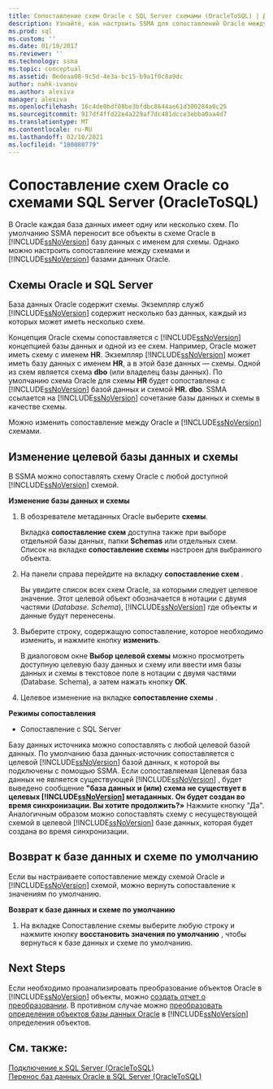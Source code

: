 ```yaml
---
title: Сопоставление схем Oracle с SQL Server схемами (OracleToSQL) | Документация Майкрософт
description: Узнайте, как настроить SSMA для сопоставлений Oracle между схемами Oracle и SQL Server или принять значение по умолчанию.
ms.prod: sql
ms.custom: ''
ms.date: 01/19/2017
ms.reviewer: ''
ms.technology: ssma
ms.topic: conceptual
ms.assetid: 0edeaa08-9c5d-4e3a-bc15-b9a1f0c8a9dc
author: nahk-ivanov
ms.author: alexiva
manager: alexiva
ms.openlocfilehash: 16c4de0bdf08be3bfdbc8644ae61d300284a0c25
ms.sourcegitcommit: 917df4ffd22e4a229af7dc481dcce3ebba0aa4d7
ms.translationtype: MT
ms.contentlocale: ru-RU
ms.lasthandoff: 02/10/2021
ms.locfileid: "100080779"
---
```

# <a name="mapping-oracle-schemas-to-sql-server-schemas-oracletosql"></a>Сопоставление схем Oracle со схемами SQL Server (OracleToSQL)
В Oracle каждая база данных имеет одну или несколько схем. По умолчанию SSMA переносит все объекты в схеме Oracle в [!INCLUDE[ssNoVersion](../../includes/ssnoversion-md.md)] базу данных с именем для схемы. Однако можно настроить сопоставление между схемами и [!INCLUDE[ssNoVersion](../../includes/ssnoversion-md.md)] базами данных Oracle.  
  
## <a name="oracle-and-sql-server-schemas"></a>Схемы Oracle и SQL Server  
База данных Oracle содержит схемы. Экземпляр служб [!INCLUDE[ssNoVersion](../../includes/ssnoversion-md.md)] содержит несколько баз данных, каждый из которых может иметь несколько схем.  
  
Концепция Oracle схемы сопоставляется с [!INCLUDE[ssNoVersion](../../includes/ssnoversion-md.md)] концепцией базы данных и одной из ее схем. Например, Oracle может иметь схему с именем **HR**. Экземпляр [!INCLUDE[ssNoVersion](../../includes/ssnoversion-md.md)] может иметь базу данных с именем **HR**, а в этой базе данных — схемы. Одной из схем является схема **dbo** (или владелец базы данных). По умолчанию схема Oracle для схемы **HR** будет сопоставлена с [!INCLUDE[ssNoVersion](../../includes/ssnoversion-md.md)] базой данных и схемой **HR. dbo**. SSMA ссылается на [!INCLUDE[ssNoVersion](../../includes/ssnoversion-md.md)] сочетание базы данных и схемы в качестве схемы.  
  
Можно изменить сопоставление между Oracle и [!INCLUDE[ssNoVersion](../../includes/ssnoversion-md.md)] схемами.  
  
## <a name="modifying-the-target-database-and-schema"></a>Изменение целевой базы данных и схемы  
В SSMA можно сопоставлять схему Oracle с любой доступной [!INCLUDE[ssNoVersion](../../includes/ssnoversion-md.md)] схемой.  
  
**Изменение базы данных и схемы**  
  
1.  В обозревателе метаданных Oracle выберите **схемы**.  
  
    Вкладка **сопоставление схем** доступна также при выборе отдельной базы данных, папки **Schemas** или отдельных схем. Список на вкладке **сопоставление схемы** настроен для выбранного объекта.  
  
2.  На панели справа перейдите на вкладку **сопоставление схем** .  
  
    Вы увидите список всех схем Oracle, за которыми следует целевое значение. Этот целевой объект обозначается в нотации с двумя частями (*Database. Schema*), [!INCLUDE[ssNoVersion](../../includes/ssnoversion-md.md)] где объекты и данные будут перенесены.  
  
3.  Выберите строку, содержащую сопоставление, которое необходимо изменить, и нажмите кнопку **изменить**.  
  
    В диалоговом окне **Выбор целевой схемы** можно просмотреть доступную целевую базу данных и схему или ввести имя базы данных и схемы в текстовое поле в нотации с двумя частями (Database. Schema), а затем нажать кнопку **ОК**.  
  
4.  Целевое изменение на вкладке **сопоставление схемы** .  
  
**Режимы сопоставления**  
  
-   Сопоставление с SQL Server  
  
Базу данных источника можно сопоставлять с любой целевой базой данных. По умолчанию база данных-источник сопоставляется с целевой [!INCLUDE[ssNoVersion](../../includes/ssnoversion-md.md)] базой данных, к которой вы подключены с помощью SSMA. Если сопоставляемая Целевая база данных не является существующей [!INCLUDE[ssNoVersion](../../includes/ssnoversion-md.md)] , будет выведено сообщение **"база данных и (или) схема не существует в целевых [!INCLUDE[ssNoVersion](../../includes/ssnoversion-md.md)] метаданных. Он будет создан во время синхронизации. Вы хотите продолжить?»** Нажмите кнопку "Да". Аналогичным образом можно сопоставлять схему с несуществующей схемой в целевой [!INCLUDE[ssNoVersion](../../includes/ssnoversion-md.md)] базе данных, которая будет создана во время синхронизации.  
  
## <a name="reverting-to-the-default-database-and-schema"></a>Возврат к базе данных и схеме по умолчанию  
Если вы настраиваете сопоставление между схемой Oracle и [!INCLUDE[ssNoVersion](../../includes/ssnoversion-md.md)] схемой, можно вернуть сопоставление к значениям по умолчанию.  
  
**Возврат к базе данных и схеме по умолчанию**  
  
1.  На вкладке Сопоставление схемы выберите любую строку и нажмите кнопку **восстановить значения по умолчанию** , чтобы вернуться к базе данных и схеме по умолчанию.  
  
## <a name="next-steps"></a>Next Steps  
Если необходимо проанализировать преобразование объектов Oracle в [!INCLUDE[ssNoVersion](../../includes/ssnoversion-md.md)] объекты, можно [создать отчет о преобразовании](assessing-oracle-schemas-for-conversion-oracletosql.md). В противном случае можно [преобразовать определения объектов базы данных Oracle](converting-oracle-schemas-oracletosql.md) в [!INCLUDE[ssNoVersion](../../includes/ssnoversion-md.md)] определения объектов.  
  
## <a name="see-also"></a>См. также:  
[Подключение к SQL Server &#40;OracleToSQL&#41;](../../ssma/oracle/connecting-to-sql-server-oracletosql.md)  
[Перенос баз данных Oracle в SQL Server &#40;OracleToSQL&#41;](../../ssma/oracle/migrating-oracle-databases-to-sql-server-oracletosql.md)  
  
